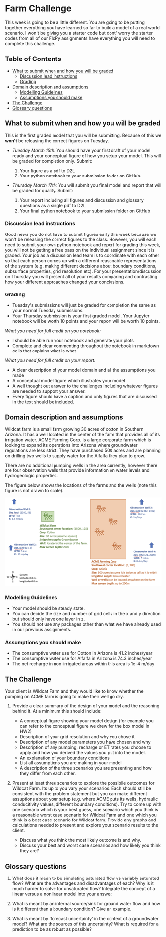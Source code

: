 # Farm Challenge <!-- omit in toc -->

This week is going to be a little different. You are going to be putting together everything you have learned so far to build a model of a real world scenario.  I won't be giving you a starter code but dont' worry the starter codes from all of our FloPy assignments have everything you will need to complete this challenge. 

## Table of Contents <!-- omit in toc -->
- [What to submit when and how you will be graded](#what-to-submit-when-and-how-you-will-be-graded)
  - [Discussion lead instructions](#discussion-lead-instructions)
  - [Grading](#grading)
- [Domain description and assumptions](#domain-description-and-assumptions)
  - [Modelling Guidelines](#modelling-guidelines)
  - [Assumptions you should make](#assumptions-you-should-make)
- [The Challenge](#the-challenge)
- [Glossary questions](#glossary-questions)
   

## What to submit when and how you will be graded
This is the first graded model that you will be submitting. Because of this we **won't** be releasing the correct figures on Tuesday. 
- *Tuesday March 15th:* You should have your first draft of your model ready and your conceptual figure of how you setup your model. This will be graded for completion only. Submit: 
  1.  Your figure as a pdf to D2L
  2.  Your python notebook to your submission folder on GitHub.  
    
- *Thursday March 17th:* You will submit you final model and report that will be graded for quality. Submit: 
  1. Your report including all figures and discussion and glossary questions as a single pdf to D2L
  2. Your final python notebook to your submission folder on GitHub 

### Discussion lead instructions
Good news you do not have to submit figures early this week because we won't be releasing the correct figures to the class. However, you will each need to submit your own python notebook and report for grading this week, you will not be getitng a free pass on the individual assignment since it is graded. Your job as a discussion lead team is to coordinate with each other so that each person comes up with a different reasonable representations of the system (e.g. making different decisions about boundary conditions, subsurface properties, grid resolution etc). For your presentation/discussion on Thursday you will present all of your results comparing and contrasting how your different approaches changed your conclusions. 

### Grading  
- Tuesday's submissions will just be graded for completion the same as your normal Tuesday submissions.
- Your Thursday submission is your first graded model. Your Jupyter notebook will be worth 10 points and your report will be worth 10 points. 

*What you need for full credit on you notebook:*
  - I should be able run your notebook and generate your plots 
  - Complete and clear commenting throughout the notebook in markdown cells that explains what is what

*What you need for full credit on your report:* 
   - A clear description of your model domain and all the assumptions you made
   - A conceptual model figure which illustrates your model
   - A well thought out answer to the challenges including whatever figures are needed to support your answer.
   - Every figure should have a caption and only figures that are discussed in the text should be included.

## Domain description and assumptions
Wildcat farm is a small farm growing 30 acres of cotton in Southern Arizona. It has a well located in the center of the farm that provides all of its irrigation water.  ACME Farming Corp. is a large corporate farm which is looking to expand its operations into Arizona where groundwater regulations are less strict. They have purchased 500 acres and are planning on drilling two wells to supply water for the Alfalfa they plan to grow. 

There are no additional pumping wells in the area currently, however there are four observation wells that provide information on water levels and hydrogeologic properties. 

The figure below shows the locations of the farms and the wells (note this figure is not drawn to scale).

![picture 2](./farm_map.png)  

### Modelling Guidelines 
- Your model should be steady state.
- You can decide the size and number of grid cells in the x and y direction but should only have one layer in z.
- You should not use any packages other than what we have already used in our previous assignments.

### Assumptions you should make 
- The consumptive water use for Cotton in Arizona is 41.2 inches/year
- The consumptive water use for Alfalfa in Arizona is 74.3 inches/year
- The net recharge in non-irrigated areas within this area is 1e-4 m/day

## The Challenge 
Your client is Wildcat Farm and they would like to know whether the pumping on ACME farm is going to make their well go dry. 

1. Provide a clear summary of the design of your model and the reasoning behind it. At a minimum this should include: 
   - A conceptual figure showing your model design (for example you can refer to the conceptual figure we drew for the box model in HW2)
   - Description of your grid resolution and why you chose it
   - Description of any model parameters you have chosen and why
   - Description of any pumping, recharge or ET rates you choose to apply and how you derived the values you put into the model. 
   - An explanation of your boundary conditions
   - List all assumptions you are making in your model
   - A description of the three scenarios you are presenting and how they differ from each other. 
  
2.  Present at least three scenarios to explore the possibile outcomes for Wildcat Farm. Its up to you vary your scenarios. Each should still be consistent with the problem statement but you can make different assuptions about your setup (e.g. where ACME puts its wells, hydraulic conducitivity values, different boundary conditions). Try to come up with one scenario which is your best guess, one scenario which you think is a reasonable worst case scenario for Wildcat Farm and one which you think is a best case scenario for Wildcat farm. Provide any graphs and calculations needed to present and explore your scenario results to the client.  
       - Discuss what you think the most likely outcome is and why. 
       - Discuss your best and worst case scenarios and how likely you think they are? 

## Glossary questions
1. What does it mean to be simulating saturated flow vs variably saturated flow? What are the advantages and disadvantages of each? Why is it much harder to solve for unsaturated flow?  Integrate the concept of a linear versus a nonlinear model into your answer.
   
2. What is meant by an internal source/sink for ground water flow and how is it different than a boundary condition?  Give an example.
   
3. What is meant by ‘forecast uncertainty’ in the context of a groundwater model?  What are the sources of this uncertainty?   What is required for a prediction to be as robust as possible?


